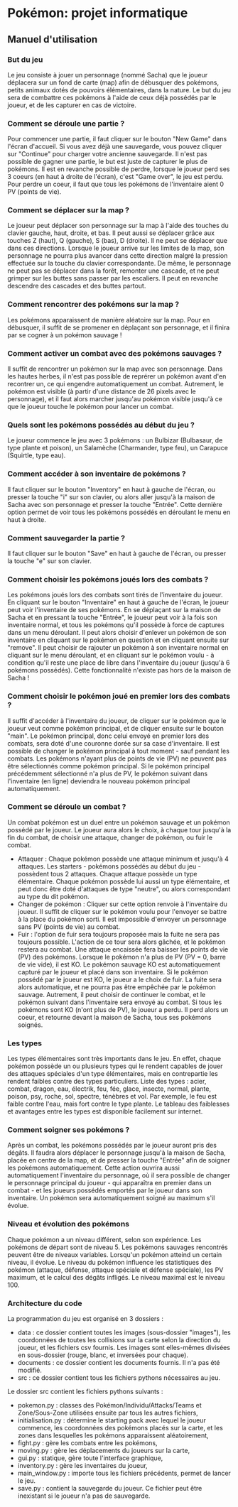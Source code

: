 # Pokémon: projet informatique

## Manuel d'utilisation 

### But du jeu

Le jeu consiste à jouer un personnage (nommé Sacha) que le joueur déplacera sur un fond de carte (map) afin de débusquer des pokémons, petits animaux dotés de pouvoirs élémentaires, dans la nature. Le but du jeu sera de combattre ces pokémons à l'aide de ceux déjà possédés par le joueur, et de les capturer en cas de victoire. 

### Comment se déroule une partie ?

Pour commencer une partie, il faut cliquer sur le bouton "New Game" dans l'écran d'accueil. Si vous avez déjà une sauvegarde, vous pouvez cliquer sur "Continue" pour charger votre ancienne sauvegarde.
Il n'est pas possible de gagner une partie, le but est juste de capturer le plus de pokémons.
Il est en revanche possible de perdre, lorsque le joueur perd ses 3 coeurs (en haut à droite de l'écran), c'est "Game over", le jeu est perdu. Pour perdre un coeur, il faut que tous les pokémons de l'inventaire aient 0 PV (points de vie).

### Comment se déplacer sur la map ?

Le joueur peut déplacer son personnage sur la map à l'aide des touches du clavier gauche, haut, droite, et bas. Il peut aussi se déplacer grâce aux touches Z (haut), Q (gauche), S (bas), D (droite). Il ne peut se déplacer que dans ces directions. Lorsque le joueur arrive sur les limites de la map, son personnage ne pourra plus avancer dans cette direction malgré la pression effectuée sur la touche du clavier correspondante. De même, le personnage ne peut pas se déplacer dans la forêt, remonter une cascade, et ne peut grimper sur les buttes sans passer par les escaliers. Il peut en revanche descendre des cascades et des buttes partout. 

### Comment rencontrer des pokémons sur la map ? 

Les pokémons apparaissent de manière aléatoire sur la map. Pour en débusquer, il suffit de se promener en déplaçant son personnage, et il finira par se cogner à un pokémon sauvage !

### Comment activer un combat avec des pokémons sauvages ? 

Il suffit de rencontrer un pokémon sur la map avec son personnage. Dans les hautes herbes, il n'est pas possible de reprérer un pokémon avant d'en recontrer un, ce qui engendre automatiquement un combat. Autrement, le pokémon est visible (à partir d'une distance de 26 pixels avec le personnage), et il faut alors marcher jusqu'au pokémon visible jusqu'à ce que le joueur touche le pokémon pour lancer un combat.

### Quels sont les pokémons possédés au début du jeu ?

Le joueur commence le jeu avec 3 pokémons : un Bulbizar (Bulbasaur, de type plante et poison), un Salamèche (Charmander, type feu), un Carapuce (Squirtle, type eau).

### Comment accéder à son inventaire de pokémons ?

Il faut cliquer sur le bouton "Inventory" en haut à gauche de l'écran, ou presser la touche "i" sur son clavier, ou alors aller jusqu'à la maison de Sacha avec son personnage et presser la touche "Entrée". Cette dernière option permet de voir tous les pokémons possédés en déroulant le menu en haut à droite.  

### Comment sauvegarder la partie ?

Il faut cliquer sur le bouton "Save" en haut à gauche de l'écran, ou presser la touche "e" sur son clavier. 

### Comment choisir les pokémons joués lors des combats ? 

Les pokémons joués lors des combats sont tirés de l'inventaire du joueur. En cliquant sur le bouton "Inventaire" en haut à gauche de l'écran, le joueur peut voir l'inventaire de ses pokémons. En se déplaçant sur la maison de Sacha et en pressant la touche "Entrée", le joueur peut voir à la fois son inventaire normal, et tous les pokémons qu'il possède à force de captures dans un menu déroulant. Il peut alors choisir d'enlever un pokémon de son inventaire en cliquant sur le pokémon en question et en cliquant ensuite sur "remove". Il peut choisir de rajouter un pokémon à son inventaire normal en cliquant sur le menu déroulant, et en cliquant sur le pokémon voulu - à condition qu'il reste une place de libre dans l'inventaire du joueur (jusqu'à 6 pokémons possédés). Cette fonctionnalité n'existe pas hors de la maison de Sacha !

### Comment choisir le pokémon joué en premier lors des combats ?

Il suffit d'accéder à l'inventaire du joueur, de cliquer sur le pokémon que le joueur veut comme pokémon principal, et de cliquer ensuite sur le bouton "main". Le pokémon principal, donc celui envoyé en premier lors des combats, sera doté d'une couronne dorée sur sa case d'inventaire. Il est possible de changer le pokémon principal à tout moment - sauf pendant les combats. Les pokémons n'ayant plus de points de vie (PV) ne peuvent pas être sélectionnés comme pokémon principal. Si le pokémon principal précédemment sélectionné n'a plus de PV, le pokémon suivant dans l'inventaire (en ligne) deviendra le nouveau pokémon principal automatiquement. 

### Comment se déroule un combat ?

Un combat pokémon est un duel entre un pokémon sauvage et un pokémon possédé par le joueur. Le joueur aura alors le choix, à chaque tour jusqu'à la fin du combat, de choisir une attaque, changer de pokémon, ou fuir le combat. 
* Attaquer : Chaque pokémon possède une attaque minimum et jusqu'à 4 attaques. Les starters - pokémons possédés au début du jeu - possèdent tous 2 attaques. Chaque attaque possède un type élémentaire. Chaque pokémon possède lui aussi un type élémentaire, et peut donc être doté d'attaques de type "neutre", ou alors correspondant au type du dit pokémon.
* Changer de pokémon : Cliquer sur cette option renvoie à l'inventaire du joueur. Il suffit de cliquer sur le pokémon voulu pour l'envoyer se battre à la place du pokémon sorti. Il est impossible d'envoyer un personnage sans PV (points de vie) au combat.
* Fuir : l'option de fuir sera toujours proposée mais la fuite ne sera pas toujours possible. L'action de ce tour sera alors gâchée, et le pokémon restera au combat.
Une attaque encaissée fera baisser les points de vie (PV) des pokémons. Lorsque le pokémon n'a plus de PV (PV = 0, barre de vie vide), il est KO. Le pokémon sauvage KO est automatiquement capturé par le joueur et placé dans son inventaire. Si le pokémon possédé par le joueur est KO, le joueur a le choix de fuir. La fuite sera alors automatique, et ne pourra pas être empêchée par le pokémon sauvage. Autrement, il peut choisir de continuer le combat, et le pokémon suivant dans l'inventaire sera envoyé au combat.
Si tous les pokémons sont KO (n'ont plus de PV), le joueur a perdu. Il perd alors un coeur, et retourne devant la maison de Sacha, tous ses pokémons soignés.

### Les types

Les types élémentaires sont très importants dans le jeu. En effet, chaque pokémon possède un ou plusieurs types qui le rendent capables de jouer des attaques spéciales d'un type élémentaires, mais en contrepartie les rendent faibles contre des types particuliers. 
Liste des types : acier, combat, dragon, eau, électrik, feu, fée, glace, insecte, normal, plante, poison, psy, roche, sol, spectre, ténèbres et vol.
Par exemple, le feu est faible contre l'eau, mais fort contre le type plante.
Le tableau des faiblesses et avantages entre les types est disponible facilement sur internet. 

### Comment soigner ses pokémons ? 

Après un combat, les pokémons possédés par le joueur auront pris des dégâts. Il faudra alors déplacer le personnage jusqu'à la maison de Sacha, placée en centre de la map, et de presser la touche "Entrée" afin de soigner les pokémons automatiquement. Cette action ouvrira aussi automatiquement l'inventaire du personnage, où il sera possible de changer le personnage principal du joueur - qui apparaîtra en premier dans un combat - et les joueurs possédés emportés par le joueur dans son inventaire. Un pokémon sera automatiquement soigné au maximum s'il évolue.

### Niveau et évolution des pokémons

Chaque pokémon a un niveau différent, selon son expérience. Les pokémons de départ sont de niveau 5. Les pokémons sauvages rencontrés peuvent être de niveaux variables. Lorsqu'un pokémon atteind un certain niveau, il évolue. Le niveau du pokémon influence les statistiques des pokémon (attaque, défense, attaque spéciale et défense spéciale), les PV maximum, et le calcul des dégâts infligés. Le niveau maximal est le niveau 100.

### Architecture du code

La programmation du jeu est organisé en 3 dossiers : 
* data : ce dossier contient toutes les images (sous-dossier "images"), les coordonnées de toutes les collisions sur la carte selon la direction du joueur, et les fichiers csv fournis.
  Les images sont elles-mêmes divisées en sous-dossier (rouge, blanc, et inversées pour chaque).
* documents : ce dossier contient les documents fournis. Il n'a pas été modifié.
* src : ce dossier contient tous les fichiers pythons nécessaires au jeu.

Le dossier src contient les fichiers pythons suivants : 
* pokemon.py : classes des Pokémon/Individu/Attacks/Teams et Zone/Sous-Zone utilisées ensuite par tous les autres fichiers,
* initialisation.py : détermine le starting pack avec lequel le joueur commence, les coordonnées des pokémons placés sur la carte, et les zones dans lesquelles les pokémons apparaissent aléatoirement,
* fight.py : gère les combats entre les pokémons,
* moving.py : gère les déplacements du joueurs sur la carte,
* gui.py : statique, gère toute l'interface graphique,
* inventory.py : gère les inventaires du joueur,
* main_window.py : importe tous les fichiers précédents, permet de lancer le jeu.
* save.py : contient la sauvegarde du joueur. Ce fichier peut être inexistant si le joueur n'a pas de sauvegarde.





